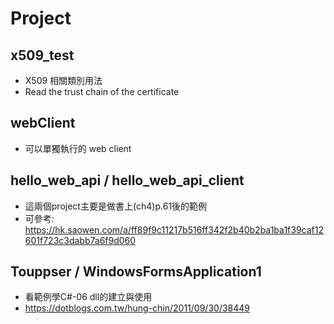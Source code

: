 # Project

## x509_test
* X509 相關類別用法
* Read the trust chain of the certificate

## webClient
* 可以單獨執行的 web client

## hello_web_api / hello_web_api_client 
* 這兩個project主要是做書上(ch4)p.61後的範例 
* 可參考: https://hk.saowen.com/a/ff89f9c11217b516ff342f2b40b2ba1ba1f39caf12601f723c3dabb7a6f9d060

## Touppser / WindowsFormsApplication1
* 看範例學C#-06 dll的建立與使用
* https://dotblogs.com.tw/hung-chin/2011/09/30/38449
